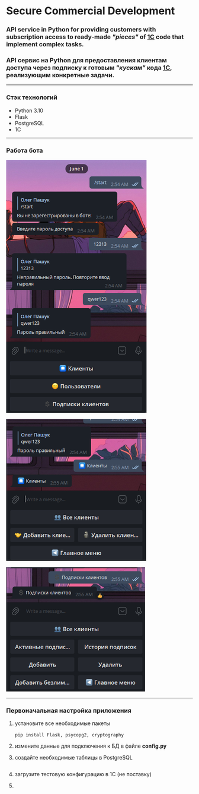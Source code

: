 # Secure Commercial Development
### API service in Python for providing customers with subscription access to ready-made *"pieces"* of [1С](https://1c.ru/) code that implement complex tasks.
### API сервис на Python для предоставления клиентам доступа через подписку к готовым *"кускам"* кода [1С](https://1c.ru/), реализующим конкретные задачи.
___

### Стэк технологий
* Python 3.10
* Flask
* PostgreSQL
* 1C
___


### Работа бота

![bot working 1](scr/bot_working_1.png) 

![bot working 2](scr/bot_working_2.png)

![bot working 3](scr/bot_working_3.png)

---
### Первоначальная настройка приложения
1) установите все необходимые пакеты
    ```
    pip install Flask, psycopg2, cryptography
    ```
2) измените данные для подключения к БД в файле **config.py**
3) создайте необходимые таблицы в PostgreSQL
   ```
   
   ```
   
4) загрузите тестовую конфигурацию в 1С (не поставку)
5) 